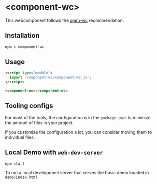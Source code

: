 # \<component-wc>

This webcomponent follows the [open-wc](https://github.com/open-wc/open-wc) recommendation.

## Installation

```bash
npm i component-wc
```

## Usage

```html
<script type="module">
  import 'component-wc/component-wc.js';
</script>

<component-wc></component-wc>
```



## Tooling configs

For most of the tools, the configuration is in the `package.json` to minimize the amount of files in your project.

If you customize the configuration a lot, you can consider moving them to individual files.

## Local Demo with `web-dev-server`

```bash
npm start
```

To run a local development server that serves the basic demo located in `demo/index.html`

